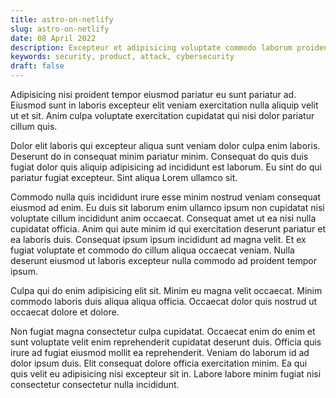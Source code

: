 ```yaml
---
title: astro-on-netlify
slug: astro-on-netlify
date: 08 April 2022
description: Excepteur et adipisicing voluptate commodo laborum proident ex amet nulla. Esse proident pariatur eu fugiat tempor proident veniam officia ipsum duis irure ex nisi ea.
keywords: security, product, attack, cybersecurity
draft: false
---
```


Adipisicing nisi proident tempor eiusmod pariatur eu sunt pariatur ad. Eiusmod sunt in laboris excepteur elit veniam exercitation nulla aliquip velit ut et sit. Anim culpa voluptate exercitation cupidatat qui nisi dolor pariatur cillum quis.

Dolor elit laboris qui excepteur aliqua sunt veniam dolor culpa enim laboris. Deserunt do in consequat minim pariatur minim. Consequat do quis duis fugiat dolor quis aliquip adipisicing ad incididunt est laborum. Eu sint do qui pariatur fugiat excepteur. Sint aliqua Lorem ullamco sit.

Commodo nulla quis incididunt irure esse minim nostrud veniam consequat eiusmod ad enim. Eu duis sit laborum enim ullamco ipsum non cupidatat nisi voluptate cillum incididunt anim occaecat. Consequat amet ut ea nisi nulla cupidatat officia. Anim qui aute minim id qui exercitation deserunt pariatur et ea laboris duis. Consequat ipsum ipsum incididunt ad magna velit. Et ex fugiat voluptate et commodo do cillum aliqua occaecat veniam. Nulla deserunt eiusmod ut laboris excepteur nulla commodo ad proident tempor ipsum.

Culpa qui do enim adipisicing elit sit. Minim eu magna velit occaecat. Minim commodo laboris duis aliqua aliqua officia. Occaecat dolor quis nostrud ut occaecat dolore et dolore.

Non fugiat magna consectetur culpa cupidatat. Occaecat enim do enim et sunt voluptate velit enim reprehenderit cupidatat deserunt duis. Officia quis irure ad fugiat eiusmod mollit ea reprehenderit. Veniam do laborum id ad dolor ipsum duis. Elit consequat dolore officia exercitation minim. Ea qui quis velit eu adipisicing nisi excepteur sit in. Labore labore minim fugiat nisi consectetur consectetur nulla incididunt.
